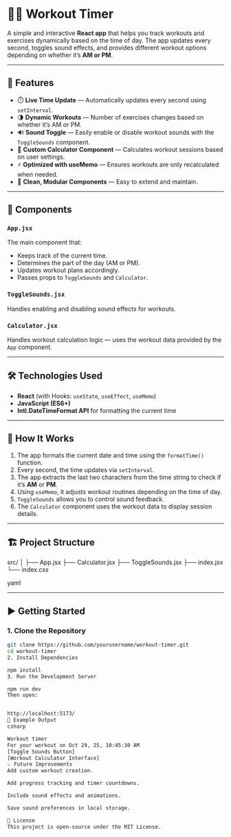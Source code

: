 # 🏋️‍♂️ Workout Timer

A simple and interactive **React app** that helps you track workouts and exercises dynamically based on the time of day. The app updates every second, toggles sound effects, and provides different workout options depending on whether it’s **AM or PM**.

---

## 🚀 Features

- ⏱️ **Live Time Update** — Automatically updates every second using `setInterval`.
- 🌗 **Dynamic Workouts** — Number of exercises changes based on whether it’s AM or PM.
- 🔊 **Sound Toggle** — Easily enable or disable workout sounds with the `ToggleSounds` component.
- 🧮 **Custom Calculator Component** — Calculates workout sessions based on user settings.
- ⚡ **Optimized with useMemo** — Ensures workouts are only recalculated when needed.
- 💅 **Clean, Modular Components** — Easy to extend and maintain.

---

## 🧩 Components

### `App.jsx`

The main component that:

- Keeps track of the current time.
- Determines the part of the day (AM or PM).
- Updates workout plans accordingly.
- Passes props to `ToggleSounds` and `Calculator`.

### `ToggleSounds.jsx`

Handles enabling and disabling sound effects for workouts.

### `Calculator.jsx`

Handles workout calculation logic — uses the workout data provided by the `App` component.

---

## 🛠️ Technologies Used

- **React** (with Hooks: `useState`, `useEffect`, `useMemo`)
- **JavaScript (ES6+)**
- **Intl.DateTimeFormat API** for formatting the current time

---

## 🧠 How It Works

1. The app formats the current date and time using the `formatTime()` function.
2. Every second, the time updates via `setInterval`.
3. The app extracts the last two characters from the time string to check if it’s **AM** or **PM**.
4. Using `useMemo`, it adjusts workout routines depending on the time of day.
5. `ToggleSounds` allows you to control sound feedback.
6. The `Calculator` component uses the workout data to display session details.

---

## 🏗️ Project Structure

src/
│
├── App.jsx
├── Calculator.jsx
├── ToggleSounds.jsx
├── index.jsx
└── index.css

yaml


---

## ▶️ Getting Started

### 1. Clone the Repository

```bash
git clone https://github.com/yourusername/workout-timer.git
cd workout-timer
2. Install Dependencies

npm install
3. Run the Development Server

npm run dev
Then open:


http://localhost:5173/
🧩 Example Output
csharp

Workout timer
For your workout on Oct 29, 25, 10:45:30 AM
[Toggle Sounds Button]
[Workout Calculator Interface]
💡 Future Improvements
Add custom workout creation.

Add progress tracking and timer countdowns.

Include sound effects and animations.

Save sound preferences in local storage.

📄 License
This project is open-source under the MIT License.
```
